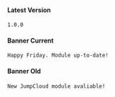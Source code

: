 #### Latest Version

```
1.0.0
```

#### Banner Current

```
Happy Friday. Module up-to-date!
```

#### Banner Old

```
New JumpCloud module avaliable!
```

